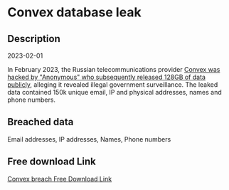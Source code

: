 # Convex database leak

## Description

2023-02-01

In February 2023, the Russian telecommunications provider <a href="https://www.hackread.com/anonymous-data-leak-russia-isp-convex/" target="_blank" rel="noopener">Convex was hacked by &quot;Anonymous&quot; who subsequently released 128GB of data publicly</a>, alleging it revealed illegal government surveillance. The leaked data contained 150k unique email, IP and physical addresses, names and phone numbers.

## Breached data

Email addresses, IP addresses, Names, Phone numbers

## Free download Link

[Convex breach Free Download Link](https://tinyurl.com/2b2k277t)